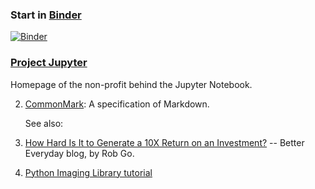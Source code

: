 
### Start in [Binder]

[![Binder](https://mybinder.org/badge.svg)](https://mybinder.org/v2/gh/boisgera/MEDIANE/master)

### [Project Jupyter]

Homepage of the non-profit behind the Jupyter Notebook.

 2. [CommonMark]: A specification of Markdown.

    See also:

       

 3. [How Hard Is It to Generate a 10X Return on an Investment?] -- Better Everyday blog, by Rob Go.

 4. [Python Imaging Library tutorial]


[Binder]: https://mybinder.org/
[Project Jupyter]: http://jupyter.org/
[CommonMark]: http://commonmark.org/
[How Hard Is It to Generate a 10X Return on an Investment?]: https://bettereveryday.vc/how-hard-is-it-to-generate-a-10x-return-on-an-investment-9c1656d6c3af
[Python Imaging Library tutorial]: http://effbot.org/imagingbook/introduction.htm
